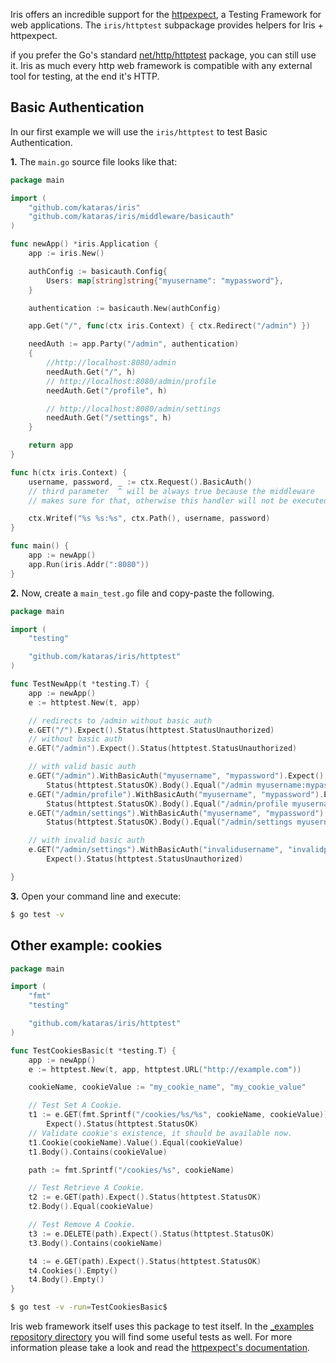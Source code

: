 Iris offers an incredible support for the [httpexpect](https://github.com/gavv/httpexpect), a Testing Framework for web applications. The `iris/httptest` subpackage provides helpers for Iris + httpexpect.

if you prefer the Go's standard [net/http/httptest](https://golang.org/pkg/net/http/httptest/) package, you can still use it. Iris as much every http web framework is compatible with any external tool for testing, at the end it's HTTP.

## Basic Authentication

In our first example we will use the `iris/httptest` to test Basic Authentication.

**1.** The `main.go` source file looks like that:

```go
package main

import (
    "github.com/kataras/iris"
    "github.com/kataras/iris/middleware/basicauth"
)

func newApp() *iris.Application {
    app := iris.New()

    authConfig := basicauth.Config{
        Users: map[string]string{"myusername": "mypassword"},
    }

    authentication := basicauth.New(authConfig)

    app.Get("/", func(ctx iris.Context) { ctx.Redirect("/admin") })

    needAuth := app.Party("/admin", authentication)
    {
        //http://localhost:8080/admin
        needAuth.Get("/", h)
        // http://localhost:8080/admin/profile
        needAuth.Get("/profile", h)

        // http://localhost:8080/admin/settings
        needAuth.Get("/settings", h)
    }

    return app
}

func h(ctx iris.Context) {
    username, password, _ := ctx.Request().BasicAuth()
    // third parameter  ^ will be always true because the middleware
    // makes sure for that, otherwise this handler will not be executed.

    ctx.Writef("%s %s:%s", ctx.Path(), username, password)
}

func main() {
    app := newApp()
    app.Run(iris.Addr(":8080"))
}
```

**2.** Now, create a `main_test.go` file and copy-paste the following.

```go
package main

import (
    "testing"

    "github.com/kataras/iris/httptest"
)

func TestNewApp(t *testing.T) {
    app := newApp()
    e := httptest.New(t, app)

    // redirects to /admin without basic auth
    e.GET("/").Expect().Status(httptest.StatusUnauthorized)
    // without basic auth
    e.GET("/admin").Expect().Status(httptest.StatusUnauthorized)

    // with valid basic auth
    e.GET("/admin").WithBasicAuth("myusername", "mypassword").Expect().
        Status(httptest.StatusOK).Body().Equal("/admin myusername:mypassword")
    e.GET("/admin/profile").WithBasicAuth("myusername", "mypassword").Expect().
        Status(httptest.StatusOK).Body().Equal("/admin/profile myusername:mypassword")
    e.GET("/admin/settings").WithBasicAuth("myusername", "mypassword").Expect().
        Status(httptest.StatusOK).Body().Equal("/admin/settings myusername:mypassword")

    // with invalid basic auth
    e.GET("/admin/settings").WithBasicAuth("invalidusername", "invalidpassword").
        Expect().Status(httptest.StatusUnauthorized)

}
```

**3.** Open your command line and execute:

```sh
$ go test -v
```

## Other example: cookies

```go
package main

import (
    "fmt"
    "testing"

    "github.com/kataras/iris/httptest"
)

func TestCookiesBasic(t *testing.T) {
    app := newApp()
    e := httptest.New(t, app, httptest.URL("http://example.com"))

    cookieName, cookieValue := "my_cookie_name", "my_cookie_value"

    // Test Set A Cookie.
    t1 := e.GET(fmt.Sprintf("/cookies/%s/%s", cookieName, cookieValue)).
        Expect().Status(httptest.StatusOK)
    // Validate cookie's existence, it should be available now.
    t1.Cookie(cookieName).Value().Equal(cookieValue)
    t1.Body().Contains(cookieValue)

    path := fmt.Sprintf("/cookies/%s", cookieName)

    // Test Retrieve A Cookie.
    t2 := e.GET(path).Expect().Status(httptest.StatusOK)
    t2.Body().Equal(cookieValue)

    // Test Remove A Cookie.
    t3 := e.DELETE(path).Expect().Status(httptest.StatusOK)
    t3.Body().Contains(cookieName)

    t4 := e.GET(path).Expect().Status(httptest.StatusOK)
    t4.Cookies().Empty()
    t4.Body().Empty()
}
```

```sh
$ go test -v -run=TestCookiesBasic$
```

Iris web framework itself uses this package to test itself. In the [_examples repository directory](https://github.com/kataras/iris/tree/master/_examples) you will find some useful tests as well. For more information please take a look and read the [httpexpect's documentation](https://github.com/gavv/httpexpect).
